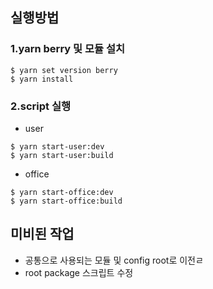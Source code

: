 ## 실행방법

### 1.yarn berry 및 모듈 설치

```
$ yarn set version berry
$ yarn install
```

### 2.script 실행

- user

```
$ yarn start-user:dev
$ yarn start-user:build
```

- office

```
$ yarn start-office:dev
$ yarn start-office:build
```

## 미비된 작업

- 공통으로 사용되는 모듈 및 config root로 이전ㄹ
- root package 스크립트 수정
